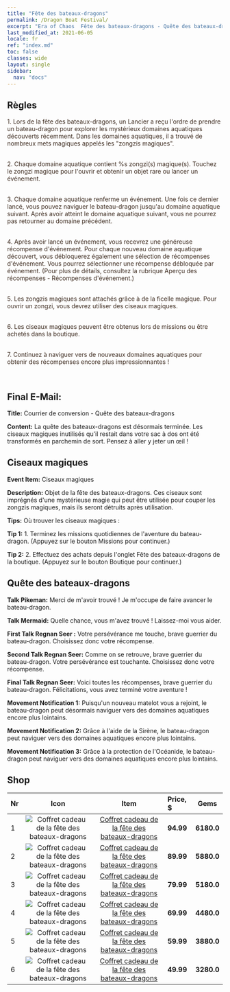 ```yaml
---
title: "Fête des bateaux-dragons"
permalink: /Dragon Boat Festival/
excerpt: "Era of Chaos  Fête des bateaux-dragons - Quête des bateaux-dragons"
last_modified_at: 2021-06-05
locale: fr
ref: "index.md"
toc: false
classes: wide
layout: single
sidebar:
  nav: "docs"
---
```




## Règles

  <span style="color: #3c2a1e">1. Lors de la fête des bateaux-dragons, un Lancier a reçu l'ordre de prendre un bateau-dragon pour explorer les mystérieux domaines aquatiques découverts récemment. Dans les domaines aquatiques, il a trouvé de nombreux mets magiques appelés les \"zongzis magiques\".</span><br/>

<br/>  <span style="color: #3c2a1e">2. Chaque domaine aquatique contient %s zongzi(s) magique(s). Touchez le zongzi magique pour l'ouvrir et obtenir un objet rare ou lancer un événement.</span><br/>

<br/>  <span style="color: #3c2a1e">3. Chaque domaine aquatique renferme un événement. Une fois ce dernier lancé, vous pouvez naviguer le bateau-dragon jusqu'au domaine aquatique suivant. Après avoir atteint le domaine aquatique suivant, vous ne pourrez pas retourner au domaine précédent.</span><br/>

<br/>  <span style="color: #3c2a1e">4. Après avoir lancé un événement, vous recevrez une généreuse récompense d'événement. Pour chaque nouveau domaine aquatique découvert, vous débloquerez également une sélection de récompenses d'événement. Vous pourrez sélectionner une récompense débloquée par événement. (Pour plus de détails, consultez la rubrique Aperçu des récompenses - Récompenses d'événement.)</span><br/>

<br/>  <span style="color: #3c2a1e">5. Les zongzis magiques sont attachés grâce à de la ficelle magique. Pour ouvrir un zongzi, vous devrez utiliser des ciseaux magiques.</span><br/>

<br/>  <span style="color: #3c2a1e">6. Les ciseaux magiques peuvent être obtenus lors de missions ou être achetés dans la boutique.</span><br/>

<br/>  <span style="color: #3c2a1e">7. Continuez à naviguer vers de nouveaux domaines aquatiques pour obtenir des récompenses encore plus impressionnantes !</span><br/>

<br/>

## Final E-Mail:

  **Title:** Courrier de conversion - Quête des bateaux-dragons

  **Content:** La quête des bateaux-dragons est désormais terminée. Les ciseaux magiques inutilisés qu'il restait dans votre sac à dos ont été transformés en parchemin de sort. Pensez à aller y jeter un œil !



## Ciseaux magiques

  **Event Item:** Ciseaux magiques

  **Description:** Objet de la fête des bateaux-dragons. Ces ciseaux sont imprégnés d'une mystérieuse magie qui peut être utilisée pour couper les zongzis magiques, mais ils seront détruits après utilisation.

  **Tips:** Où trouver les ciseaux magiques :

  **Tip 1:** 1. Terminez les missions quotidiennes de l'aventure du bateau-dragon. (Appuyez sur le bouton Missions pour continuer.)

  **Tip 2:** 2. Effectuez des achats depuis l'onglet Fête des bateaux-dragons de la boutique. (Appuyez sur le bouton Boutique pour continuer.)



## Quête des bateaux-dragons

  **Talk Pikeman:** Merci de m'avoir trouvé ! Je m'occupe de faire avancer le bateau-dragon.

  **Talk Mermaid:** Quelle chance, vous m'avez trouvé ! Laissez-moi vous aider.

  **First Talk Regnan Seer :** Votre persévérance me touche, brave guerrier du bateau-dragon. Choisissez donc votre récompense.

  **Second Talk Regnan Seer:** Comme on se retrouve, brave guerrier du bateau-dragon. Votre persévérance est touchante. Choisissez donc votre récompense.

  **Final Talk Regnan Seer:** Voici toutes les récompenses, brave guerrier du bateau-dragon. Félicitations, vous avez terminé votre aventure !

  **Movement Notification 1:** Puisqu'un nouveau matelot vous a rejoint, le bateau-dragon peut désormais naviguer vers des domaines aquatiques encore plus lointains.

  **Movement Notification 2:** Grâce à l'aide de la Sirène, le bateau-dragon peut naviguer vers des domaines aquatiques encore plus lointains.

  **Movement Notification 3:** Grâce à la protection de l'Océanide, le bateau-dragon peut naviguer vers des domaines aquatiques encore plus lointains.



## Shop

  |  Nr  | Icon | Item | Price, $ | Gems | 
  |:-----|:------:|:------:|:-------|:------:|
  | 1 | ![Coffret cadeau de la fête des bateaux-dragons](/images/t/i_907331.png) | [Coffret cadeau de la fête des bateaux-dragons](/ItemsFR/con_1715/) | **94.99** | **6180.0** |
  | 2 | ![Coffret cadeau de la fête des bateaux-dragons](/images/t/i_907331.png) | [Coffret cadeau de la fête des bateaux-dragons](/ItemsFR/con_1716/) | **89.99** | **5880.0** |
  | 3 | ![Coffret cadeau de la fête des bateaux-dragons](/images/t/i_907331.png) | [Coffret cadeau de la fête des bateaux-dragons](/ItemsFR/con_1717/) | **79.99** | **5180.0** |
  | 4 | ![Coffret cadeau de la fête des bateaux-dragons](/images/t/i_907331.png) | [Coffret cadeau de la fête des bateaux-dragons](/ItemsFR/con_1718/) | **69.99** | **4480.0** |
  | 5 | ![Coffret cadeau de la fête des bateaux-dragons](/images/t/i_907331.png) | [Coffret cadeau de la fête des bateaux-dragons](/ItemsFR/con_1719/) | **59.99** | **3880.0** |
  | 6 | ![Coffret cadeau de la fête des bateaux-dragons](/images/t/i_907331.png) | [Coffret cadeau de la fête des bateaux-dragons](/ItemsFR/con_1720/) | **49.99** | **3280.0** |
